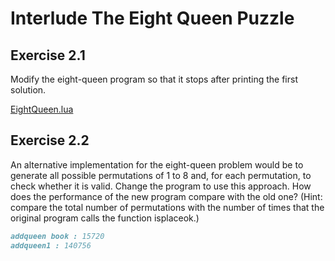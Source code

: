 # Interlude The Eight Queen Puzzle #

## Exercise 2.1 ##

Modify the eight-queen program so that it stops after printing the first solution.

[EightQueen.lua](./Resources/EightQueen.lua)

## Exercise 2.2 ##

An alternative implementation for the eight-queen problem would be to generate all possible permutations of 1 to 8 and, for each permutation, to check whether it is valid. Change the program to use this approach. How does the performance of the new program compare with the old one? (Hint: compare the total number of permutations with the number of times that the original program calls the function isplaceok.)

```markdown
addqueen book : 15720
addqueen1 : 140756
```
